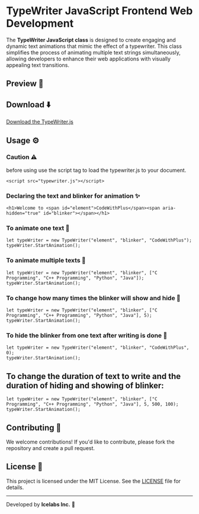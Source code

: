 # TypeWriter JavaScript Frontend Web Development
The **TypeWriter JavaScript class** is designed to create engaging and dynamic text animations that mimic the effect of a typewriter. This class simplifies the process of animating multiple text strings simultaneously, allowing developers to enhance their web applications with visually appealing text transitions.

## Preview 🌟


## Download ⬇️
[Download the TypeWriter.js]()


## Usage ⚙️

### Caution ⚠️
before using use the script tag to load the typewriter.js to your document.
```
<script src="typewriter.js"></script>
```

### Declaring the text and blinker for animation ✨
```
<h1>Welcome to <span id="element">CodeWithPlus</span><span aria-hidden="true" id="blinker"></span></h1>
```

### To animate one text 📝
```
let typeWriter = new TypeWriter("element", "blinker", "CodeWithPlus");
typeWriter.StartAnimation();
```

### To animate multiple texts 🔄
```
let typeWriter = new TypeWriter("element", "blinker", ["C Programming", "C++ Programming", "Python", "Java"]);
typeWriter.StartAnimation();
```

### To change how many times the blinker will show and hide 🔁
```
let typeWriter = new TypeWriter("element", "blinker", ["C Programming", "C++ Programming", "Python", "Java"], 5);
typeWriter.StartAnimation();    
```

### To hide the blinker from one text after writing is done 👀
```
let typeWriter = new TypeWriter("element", "blinker", "CodeWithPlus", 0);
typeWriter.StartAnimation();
```

## To change the duration of text to write and the duration of hiding and showing of blinker:
```
let typeWriter = new TypeWriter("element", "blinker", ["C Programming", "C++ Programming", "Python", "Java"], 5, 500, 100);
typeWriter.StartAnimation();  
```

## Contributing 🤝
We welcome contributions! If you'd like to contribute, please fork the repository and create a pull request.

## License 📄
This project is licensed under the MIT License. See the [LICENSE](LICENSE) file for details.

---
Developed by **Icelabs Inc.** 💼
